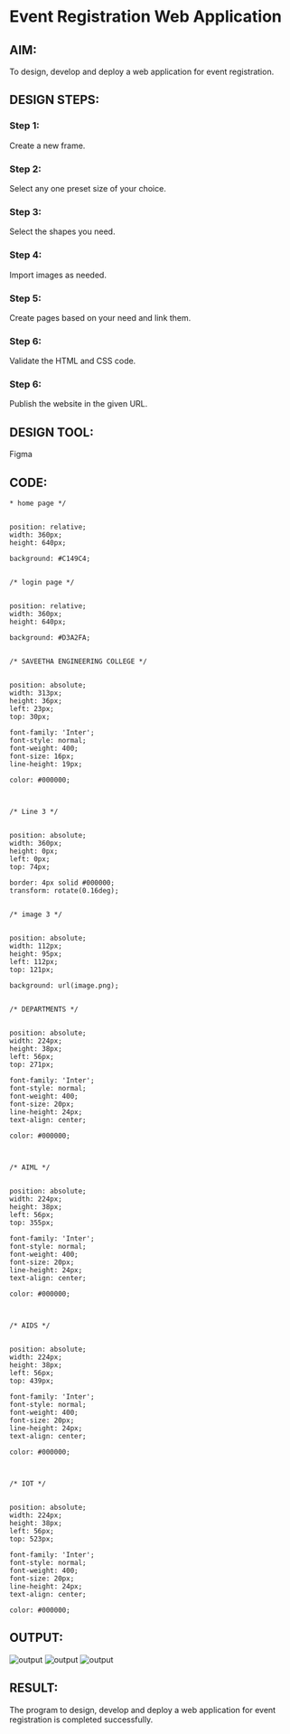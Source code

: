 # Event Registration Web Application

## AIM:
To design, develop and deploy a web application for event registration.

## DESIGN STEPS:

### Step 1:
Create a new frame.

### Step 2:
Select any one preset size of your choice.

### Step 3:
Select the shapes you need.

### Step 4:
Import images as needed.

### Step 5:
Create pages based on your need and link them.

### Step 6:

Validate the HTML and CSS code.

### Step 6:

Publish the website in the given URL.

## DESIGN TOOL:
Figma

## CODE:
```
* home page */


position: relative;
width: 360px;
height: 640px;

background: #C149C4;


/* login page */


position: relative;
width: 360px;
height: 640px;

background: #D3A2FA;


/* SAVEETHA ENGINEERING COLLEGE */


position: absolute;
width: 313px;
height: 36px;
left: 23px;
top: 30px;

font-family: 'Inter';
font-style: normal;
font-weight: 400;
font-size: 16px;
line-height: 19px;

color: #000000;



/* Line 3 */


position: absolute;
width: 360px;
height: 0px;
left: 0px;
top: 74px;

border: 4px solid #000000;
transform: rotate(0.16deg);


/* image 3 */


position: absolute;
width: 112px;
height: 95px;
left: 112px;
top: 121px;

background: url(image.png);


/* DEPARTMENTS */


position: absolute;
width: 224px;
height: 38px;
left: 56px;
top: 271px;

font-family: 'Inter';
font-style: normal;
font-weight: 400;
font-size: 20px;
line-height: 24px;
text-align: center;

color: #000000;



/* AIML */


position: absolute;
width: 224px;
height: 38px;
left: 56px;
top: 355px;

font-family: 'Inter';
font-style: normal;
font-weight: 400;
font-size: 20px;
line-height: 24px;
text-align: center;

color: #000000;



/* AIDS */


position: absolute;
width: 224px;
height: 38px;
left: 56px;
top: 439px;

font-family: 'Inter';
font-style: normal;
font-weight: 400;
font-size: 20px;
line-height: 24px;
text-align: center;

color: #000000;



/* IOT */


position: absolute;
width: 224px;
height: 38px;
left: 56px;
top: 523px;

font-family: 'Inter';
font-style: normal;
font-weight: 400;
font-size: 20px;
line-height: 24px;
text-align: center;

color: #000000;
```
## OUTPUT:
![output](./res1.png)
![output](./res2.png)
![output](./res3.png)

## RESULT:
The program to design, develop and deploy a web application for event registration is completed successfully.